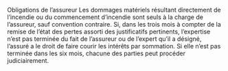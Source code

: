Obligations de l’assureur
Les dommages matériels résultant directement de l’incendie ou du commencement d’incendie sont seuls à la charge de l’assureur, sauf convention contraire.
Si, dans les trois mois à compter de la remise de l’état des pertes assorti des justificatifs pertinents, l’expertise n’est pas terminée du fait de l’assureur ou de l’expert qu’il a désigné, l’assuré a le droit de faire courir les intérêts par sommation.
Si elle n’est pas terminée dans les six mois, chacune des parties peut procéder judiciairement.